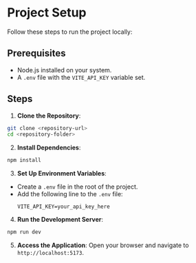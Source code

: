 # Project Setup

Follow these steps to run the project locally:

## Prerequisites

- Node.js installed on your system.
- A `.env` file with the `VITE_API_KEY` variable set.

## Steps

1. **Clone the Repository**:

```bash
git clone <repository-url>
cd <repository-folder>
```

2. **Install Dependencies**:

```bash
npm install
```

3. **Set Up Environment Variables**:

- Create a `.env` file in the root of the project.
- Add the following line to the `.env` file:
  ```
  VITE_API_KEY=your_api_key_here
  ```

4. **Run the Development Server**:

```bash
npm run dev
```

5. **Access the Application**:
   Open your browser and navigate to `http://localhost:5173`.
